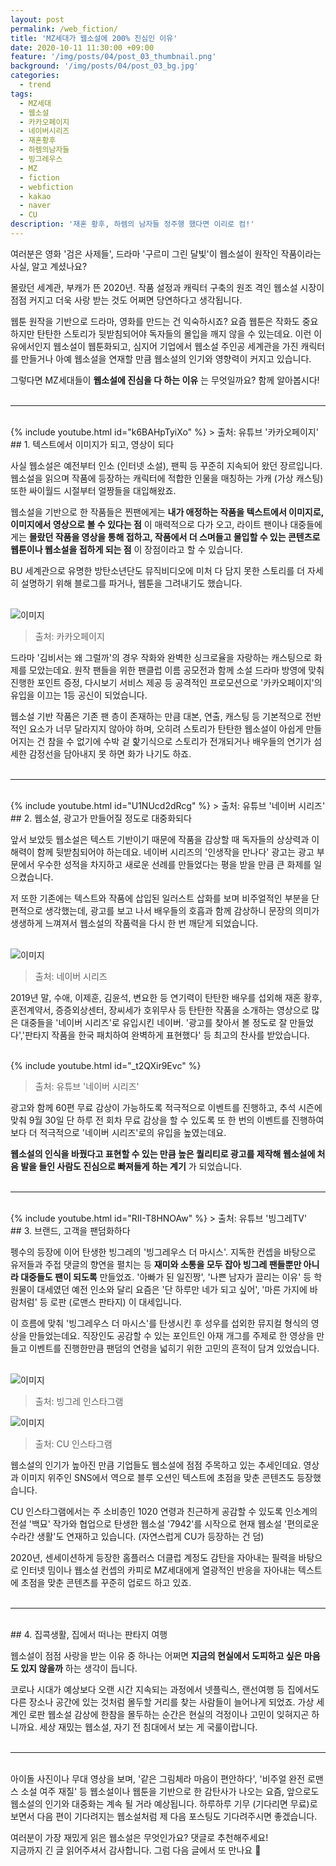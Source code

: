 ```yaml
---
layout: post
permalink: /web_fiction/
title: 'MZ세대가 웹소설에 200% 진심인 이유'
date: 2020-10-11 11:30:00 +09:00
feature: '/img/posts/04/post_03_thumbnail.png'
background: '/img/posts/04/post_03_bg.jpg'
categories:
  - trend
tags:
  - MZ세대
  - 웹소설
  - 카카오페이지
  - 네이버시리즈
  - 재혼황후
  - 하렘의남자들
  - 빙그레우스
  - MZ
  - fiction
  - webfiction
  - kakao
  - naver
  - CU
description: '재혼 황후, 하렘의 남자들 정주행 했다면 이리로 컴!'
---
```


여러분은 영화 '검은 사제들', 드라마 '구르미 그린 달빛'이 웹소설이 원작인 작품이라는 사실, 알고 계셨나요? <br>

몰랐던 세계관, 부캐가 뜬 2020년. 작품 설정과 캐릭터 구축의 원조 격인 웹소설 시장이 점점 커지고 더욱 사랑 받는 것도 어쩌면 당연하다고 생각됩니다. <br>

웹툰 원작을 기반으로 드라마, 영화를 만드는 건 익숙하시죠? 요즘 웹툰은 작화도 중요하지만 탄탄한 스토리가 뒷받침되어야 독자들의 몰입을 깨지 않을 수 있는데요. 이런 이유에서인지 웹소설이 웹툰화되고, 심지어 기업에서 웹소설 주인공 세계관을 가진 캐릭터를 만들거나 아예 웹소설을 연재할 만큼 웹소설의 인기와 영향력이 커지고 있습니다. <br>

그렇다면 MZ세대들이 **웹소설에 진심을 다 하는 이유** 는 무엇일까요? 함께 알아봅시다! <br><br>

---

<br>
{% include youtube.html id="k6BAHpTyiXo" %}
> 출처: 유튜브 '카카오페이지'

<br>
## 1. 텍스트에서 이미지가 되고, 영상이 되다

사실 웹소설은 예전부터 인소 (인터넷 소설), 팬픽 등 꾸준히 지속되어 왔던 장르입니다. 웹소설을 읽으며 작품에 등장하는 캐릭터에 적합한 인물을 매칭하는 가캐 (가상 캐스팅) 또한 싸이월드 시절부터 얼짱들을 대입해왔죠. <br>

웹소설을 기반으로 한 작품들은 찐팬에게는 **내가 애정하는 작품을 텍스트에서 이미지로, 이미지에서 영상으로 볼 수 있다는 점** 이 매력적으로 다가 오고, 라이트 팬이나 대중들에게는 **몰랐던 작품을 영상을 통해 접하고, 작품에서 더 스며들고 몰입할 수 있는 콘텐츠로 웹툰이나 웹소설을 접하게 되는 점** 이 장점이라고 할 수 있습니다. <br>

BU 세계관으로 유명한 방탄소년단도 뮤직비디오에 미처 다 담지 못한 스토리를 더 자세히 설명하기 위해 블로그를 파거나, 웹툰을 그려내기도 했습니다. <br><br>

![이미지](/img/posts/04/01.jpg)
> 출처: 카카오페이지

드라마 '김비서는 왜 그럴까'의 경우 작화와 완벽한 싱크로율을 자랑하는 캐스팅으로 화제를 모았는데요. 원작 팬들을 위한 팬클럽 이름 공모전과 함께 소설 드라마 방영에 맞춰 진행한 포인트 증정, 다시보기 서비스 제공 등 공격적인 프로모션으로 '카카오페이지'의 유입을 이끄는 1등 공신이 되었습니다. <br>

웹소설 기반 작품은 기존 팬 층이 존재하는 만큼 대본, 연출, 캐스팅 등 기본적으로 전반적인 요소가 너무 달라지지 않아야 하며, 오히려 스토리가 탄탄한 웹소설이 아쉽게 만들어지는 건 참을 수 없기에 수박 겉 핥기식으로 스토리가 전개되거나 배우들의 연기가 섬세한 감정선을 담아내지 못 하면 화가 나기도 하죠. <br><br>

---

<br>
{% include youtube.html id="U1NUcd2dRcg" %}
> 출처: 유튜브 '네이버 시리즈'

<br>
## 2. 웹소설, 광고가 만들어질 정도로 대중화되다

앞서 보았듯 웹소설은 텍스트 기반이기 때문에 작품을 감상할 때 독자들의 상상력과 이해력이 함께 뒷받침되어야 하는데요. 네이버 시리즈의 '인생작을 만나다' 광고는 광고 부문에서 우수한 성적을 차지하고 새로운 선례를 만들었다는 평을 받을 만큼 큰 화제를 일으켰습니다. <br>

저 또한 기존에는 텍스트와 작품에 삽입된 일러스트 삽화를 보며 비주얼적인 부분을 단편적으로 생각했는데, 광고를 보고 나서 배우들의 호흡과 함께 감상하니 문장의 의미가 생생하게 느껴져서 웹소설의 작품력을 다시 한 번 깨닫게 되었습니다. <br><br>

![이미지](/img/posts/04/02.jpg)
> 출처: 네이버 시리즈

2019년 말, 수애, 이제훈, 김윤석, 변요한 등 연기력이 탄탄한 배우를 섭외해 재혼 황후, 혼전계약서, 증증외상센터, 장씨세가 호위무사 등 탄탄한 작품을 소개하는 영상으로 많은 대중들을 '네이버 시리즈'로 유입시킨 네이버. '광고를 찾아서 볼 정도로 잘 만들었다','판타지 작품을 한국 패치하여 완벽하게 표현했다' 등 최고의 찬사를 받았습니다. <br><br>

{% include youtube.html id="_t2QXir9Evc" %}
> 출처: 유튜브 '네이버 시리즈'

광고와 함께 60편 무료 감상이 가능하도록 적극적으로 이벤트를 진행하고, 추석 시즌에 맞춰 9월 30일 단 하루 전 회차 무료 감상을 할 수 있도록 또 한 번의 이벤트를 진행하여 보다 더 적극적으로 '네이버 시리즈'로의 유입을 높였는데요. <br>

**웹소설의 인식을 바꿨다고 표현할 수 있는 만큼 높은 퀄리티로 광고를 제작해 웹소설에 처음 발을 들인 사람도 진심으로 빠져들게 하는 계기** 가 되었습니다. <br><br>

---

<br>
{% include youtube.html id="RII-T8HNOAw" %}
> 출처: 유튜브 '빙그레TV'

<br>
## 3. 브랜드, 고객을 팬덤화하다

펭수의 등장에 이어 탄생한 빙그레의 '빙그레우스 더 마시스'. 지독한 컨셉을 바탕으로 유저들과 주접 댓글의 향연을 펼치는 등 **재미와 소통을 모두 잡아 빙그레 팬들뿐만 아니라 대중들도 팬이 되도록** 만들었죠. '아빠가 된 일진짱', '나쁜 남자가 끌리는 이유' 등 학원물이 대세였던 예전 인소와 달리 요즘은 '단 하루만 네가 되고 싶어', '마른 가지에 바람처럼' 등 로판 (로맨스 판타지) 이 대세입니다. <br>

이 흐름에 맞춰 '빙그레우스 더 마시스'를 탄생시킨 후 성우를 섭외한 뮤지컬 형식의 영상을 만들었는데요. 직장인도 공감할 수 있는 포인트인 아재 개그를 주제로 한 영상을 만들고 이벤트를 진행한만큼 팬덤의 연령을 넓히기 위한 고민의 흔적이 담겨 있었습니다. <br><br>

![이미지](/img/posts/04/04.jpg)
> 출처: 빙그레 인스타그램

![이미지](/img/posts/04/05.jpg)
> 출처: CU 인스타그램

웹소설의 인기가 높아진 만큼 기업들도 웹소설에 점점 주목하고 있는 추세인데요. 영상과 이미지 위주인 SNS에서 역으로 블루 오션인 텍스트에 초점을 맞춘 콘텐츠도 등장했습니다. <br>

CU 인스타그램에서는 주 소비층인 1020 연령과 친근하게 공감할 수 있도록 인소계의 전설 '백묘' 작가와 협업으로 탄생한 웹소설 '7942'를 시작으로 현재 웹소설 '편의로운 수라간 생활'도 연재하고 있습니다. (자연스럽게 CU가 등장하는 건 덤) <br>

2020년, 센세이션하게 등장한 홈플러스 더클럽 계정도 감탄을 자아내는 필력을 바탕으로 인터넷 밈이나 웹소설 컨셉의 카피로 MZ세대에게 열광적인 반응을 자아내는 텍스트에 초점을 맞춘 콘텐츠를 꾸준히 업로드 하고 있죠. <br><br>

---

<br>
## 4. 집콕생활, 집에서 떠나는 판타지 여행

웹소설이 점점 사랑을 받는 이유 중 하나는 어쩌면 **지금의 현실에서 도피하고 싶은 마음도 있지 않을까** 하는 생각이 듭니다. <br>

코로나 시대가 예상보다 오랜 시간 지속되는 과정에서 넷플릭스, 랜선여행 등 집에서도 다른 장소나 공간에 있는 것처럼 몰두할 거리를 찾는 사람들이 늘어나게 되었죠. 가상 세계인 로판 웹소설 감상에 한참을 몰두하는 순간은 현실의 걱정이나 고민이 잊혀지곤 하니까요. 세상 재밌는 웹소설, 자기 전 침대에서 보는 게 국룰이랍니다. <br><br>

---

<br>
아이돌 사진이나 무대 영상을 보며, '같은 그림체라 마음이 편안하다', '비주얼 완전 로맨스 소설 여주 재질' 등 웹소설이나 웹툰을 기반으로 한 감탄사가 나오는 요즘, 앞으로도 웹소설의 인기와 대중화는 계속 될 거라 예상됩니다. 하루하루 기무 (기다리면 무료)로 보면서 다음 편이 기다려지는 웹소설처럼 제 다음 포스팅도 기다려주시면 좋겠습니다. <br>

여러분이 가장 재밌게 읽은 웹소설은 무엇인가요? 댓글로 추천해주세요! <br>
지금까지 긴 글 읽어주셔서 감사합니다. 그럼 다음 글에서 또 만나요 👋 <br><br>
